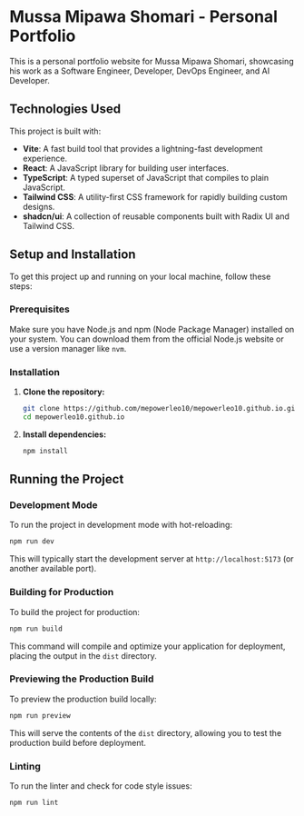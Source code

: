 # Mussa Mipawa Shomari - Personal Portfolio

This is a personal portfolio website for Mussa Mipawa Shomari, showcasing his work as a Software Engineer, Developer, DevOps Engineer, and AI Developer.

## Technologies Used

This project is built with:

-   **Vite**: A fast build tool that provides a lightning-fast development experience.
-   **React**: A JavaScript library for building user interfaces.
-   **TypeScript**: A typed superset of JavaScript that compiles to plain JavaScript.
-   **Tailwind CSS**: A utility-first CSS framework for rapidly building custom designs.
-   **shadcn/ui**: A collection of reusable components built with Radix UI and Tailwind CSS.

## Setup and Installation

To get this project up and running on your local machine, follow these steps:

### Prerequisites

Make sure you have Node.js and npm (Node Package Manager) installed on your system. You can download them from the official Node.js website or use a version manager like `nvm`.

### Installation

1.  **Clone the repository:**

    ```bash
    git clone https://github.com/mepowerleo10/mepowerleo10.github.io.git
    cd mepowerleo10.github.io
    ```

2.  **Install dependencies:**

    ```bash
    npm install
    ```

## Running the Project

### Development Mode

To run the project in development mode with hot-reloading:

```bash
npm run dev
```

This will typically start the development server at `http://localhost:5173` (or another available port).

### Building for Production

To build the project for production:

```bash
npm run build
```

This command will compile and optimize your application for deployment, placing the output in the `dist` directory.

### Previewing the Production Build

To preview the production build locally:

```bash
npm run preview
```

This will serve the contents of the `dist` directory, allowing you to test the production build before deployment.

### Linting

To run the linter and check for code style issues:

```bash
npm run lint
```

